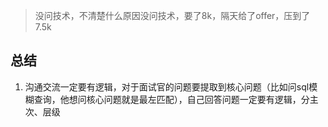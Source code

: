 > 没问技术，不清楚什么原因没问技术，要了8k，隔天给了offer，压到了7.5k

## 总结

1. 沟通交流一定要有逻辑，对于面试官的问题要提取到核心问题（比如问sql模糊查询，他想问核心问题就是最左匹配），自己回答问题一定要有逻辑，分主次、层级